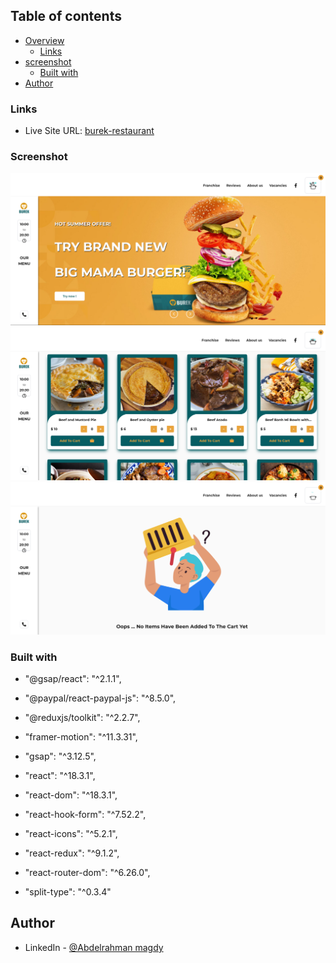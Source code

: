 ## Table of contents

- [Overview](#overview)
  - [Links](#links)
- [screenshot](#screenshot)
  - [Built with](#built-with)
- [Author](#author)

### Links

- Live Site URL: [burek-restaurant](https://burek-restaurant.vercel.app/home)

### Screenshot

![](./src/assets/github%20thumnails/1.png)
![](./src/assets/github%20thumnails/2.png)
![](./src/assets/github%20thumnails/3.png)

### Built with

- "@gsap/react": "^2.1.1",

- "@paypal/react-paypal-js": "^8.5.0",

- "@reduxjs/toolkit": "^2.2.7",

- "framer-motion": "^11.3.31",

- "gsap": "^3.12.5",

- "react": "^18.3.1",

- "react-dom": "^18.3.1",

- "react-hook-form": "^7.52.2",

- "react-icons": "^5.2.1",

- "react-redux": "^9.1.2",

- "react-router-dom": "^6.26.0",

- "split-type": "^0.3.4"

## Author

- LinkedIn - [@Abdelrahman magdy](https://www.linkedin.com/in/abdelrahman-magdy-el-awady/)
